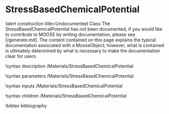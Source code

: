 <!-- MOOSE Documentation Stub: Remove this when content is added. -->

# StressBasedChemicalPotential

!alert construction title=Undocumented Class
The StressBasedChemicalPotential has not been documented, if you would like to contribute to MOOSE by
writing documentation, please see [/generate.md]. The content contained on this page explains
the typical documentation associated with a MooseObject; however, what is contained is ultimately
determined by what is necessary to make the documentation clear for users.

!syntax description /Materials/StressBasedChemicalPotential

!syntax parameters /Materials/StressBasedChemicalPotential

!syntax inputs /Materials/StressBasedChemicalPotential

!syntax children /Materials/StressBasedChemicalPotential

!bibtex bibliography
